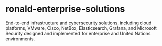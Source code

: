 # ronald-enterprise-solutions
End-to-end infrastructure and cybersecurity solutions, including cloud platforms, VMware, Cisco, NetBox, Elasticsearch, Grafana, and Microsoft Security designed and implemented for enterprise and United Nations environments.
